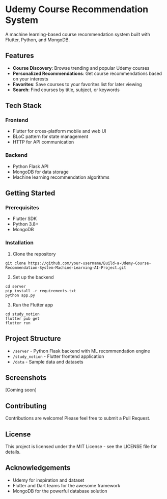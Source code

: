 # Udemy Course Recommendation System

A machine learning-based course recommendation system built with Flutter, Python, and MongoDB.

## Features

- **Course Discovery**: Browse trending and popular Udemy courses
- **Personalized Recommendations**: Get course recommendations based on your interests
- **Favorites**: Save courses to your favorites list for later viewing
- **Search**: Find courses by title, subject, or keywords

## Tech Stack

### Frontend
- Flutter for cross-platform mobile and web UI
- BLoC pattern for state management
- HTTP for API communication

### Backend
- Python Flask API
- MongoDB for data storage
- Machine learning recommendation algorithms

## Getting Started

### Prerequisites
- Flutter SDK
- Python 3.8+
- MongoDB

### Installation

1. Clone the repository
```
git clone https://github.com/your-username/Build-a-Udemy-Course-Recommendation-System-Machine-Learning-AI-Project.git
```

2. Set up the backend
```
cd server
pip install -r requirements.txt
python app.py
```

3. Run the Flutter app
```
cd study_notion
flutter pub get
flutter run
```

## Project Structure

- `/server` - Python Flask backend with ML recommendation engine
- `/study_notion` - Flutter frontend application
- `/data` - Sample data and datasets

## Screenshots

[Coming soon]

## Contributing

Contributions are welcome! Please feel free to submit a Pull Request.

## License

This project is licensed under the MIT License - see the LICENSE file for details.

## Acknowledgements

- Udemy for inspiration and dataset
- Flutter and Dart teams for the awesome framework
- MongoDB for the powerful database solution
